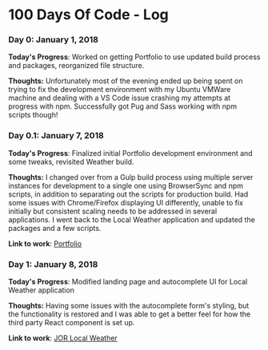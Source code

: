 # 100 Days Of Code - Log

### Day 0: January 1, 2018

**Today's Progress**: Worked on getting Portfolio to use updated build process and packages, reorganized file structure.

**Thoughts:** Unfortunately most of the evening ended up being spent on trying to fix the development environment with my Ubuntu VMWare machine and dealing with a VS Code issue crashing my attempts at progress with npm. Successfully got Pug and Sass working with npm scripts though!

### Day 0.1: January 7, 2018

**Today's Progress**: Finalized initial Portfolio development environment and some tweaks, revisited Weather build.

**Thoughts:** I changed over from a Gulp build process using multiple server instances for development to a single one using BrowserSync and npm scripts, in addition to separating out the scripts for production build. Had some issues with Chrome/Firefox displaying UI differently, unable to fix initially but consistent scaling needs to be addressed in several applications. I went back to the Local Weather application and updated the packages and a few scripts.

**Link to work**: [Portfolio](https://github.com/JaxomofRuatha/Portfolio)

### Day 1: January 8, 2018

**Today's Progress**: Modified landing page and autocomplete UI for Local Weather application

**Thoughts:** Having some issues with the autocomplete form's styling, but the functionality is restored and I was able to get a better feel for how the third party React component is set up.

**Link to work**: [JOR Local Weather](https://github.com/JaxomofRuatha/fcc-weather)
